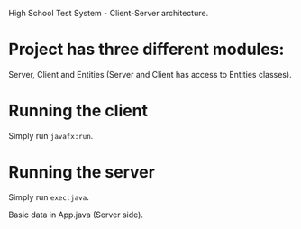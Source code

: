 High School Test System - Client-Server architecture.

# Project has three different modules:
Server, Client and Entities (Server and Client has access to Entities classes).

# Running the client
Simply run <ip> <port> ``javafx:run``.

# Running the server
Simply run <port> ``exec:java``.


Basic data in App.java (Server side).
